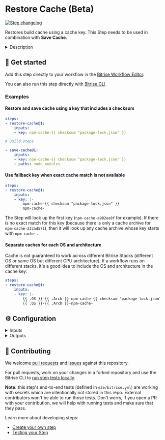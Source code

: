 # Restore Cache (Beta)

[![Step changelog](https://shields.io/github/v/release/bitrise-steplib/bitrise-step-restore-cache?include_prereleases&label=changelog&color=blueviolet)](https://github.com/bitrise-steplib/bitrise-step-restore-cache/releases)

Restores build cache using a cache key. This Step needs to be used in combination with **Save Cache**.

<details>
<summary>Description</summary>

Restores build cache using a cache key. This Step needs to be used in combination with **Save Cache**.

#### About key-based caching

Key-based caching is a concept where cache archives are saved and restored using a unique cache key. One Bitrise project can have multiple cache archives stored simultaneously, and the **Restore Cache Step** downloads a cache archive associated with the key provided as a Step input.

Caches can become outdated across builds when something changes in the project (for example, a dependency gets upgraded to a new version). In this case, a new (unique) cache key is needed to save the new cache contents. This is possible if the cache key is dynamic and changes based on the project state (for example, a checksum of the dependency lockfile is part of the cache key). If you use the same dynamic cache key when restoring the cache, the Step will download the most relevant cache archive available.

Key-based caching platform-agnostic and can be used to cache anything by carefully selecting the cache key and the files/folders to include in the cache.

#### Templates

The Step requires a string key to use when downloading a cache archive. In order to always download the most relevant cache archive for each build, the cache key input can contain template elements. The Step evaluates the key template at runtime and the final key value can change based on the build environment or files in the repo.

The following variables are supported in cache keys input:

- `cache-key-{{ .Branch }}`: Current git branch the build runs on
- `cache-key-{{ .CommitHash }}`: SHA-256 hash of the git commit the build runs on
- `cache-key-{{ .Workflow }}`: Current Bitrise workflow name (eg. `primary`)
- `{{ .Arch }}-cache-key`: Current CPU architecture (`amd64` or `arm64`)
- `{{ .OS }}-cache-key`: Current operating system (`linux` or `darwin`)

Functions available in a template:

`checksum`: This function takes one or more file paths and computes the SHA256 [checksum](https://en.wikipedia.org/wiki/Checksum) of the file contents. This is useful for creating unique cache keys based on files that describe content to cache.

Examples of using `checksum`:
- `cache-key-{{ checksum "package-lock.json" }}`
- `cache-key-{{ checksum "**/Package.resolved" }}`
- `cache-key-{{ checksum "**/*.gradle*" "gradle.properties" }}`

`getenv`: This function returns the value of an environment variable or an empty string if the variable is not defined.

Examples of `getenv`:
- `cache-key-{{ getenv "PR" }}`
- `cache-key-{{ getenv "BITRISEIO_PIPELINE_ID" }}`

#### Key matching and fallback keys

The most straightforward use case is that a cache archive is downloaded and restored if the provided key matches a cache archive uploaded previously using the Save Cache Step. Stored cache archives are scoped to the Bitrise project. Builds can restore caches saved by any previous Workflow run on any Bitrise Stack.

It's possible to define more than one key in the cache keys input. You can specify additional keys by listing one key per line. The list is in priority order, so the Step will first try to find a match for the first key you provided, and if there is no cache stored for the key, it will move on to find a match for the second key (and so on).

In addition to listing multiple keys, each key can be a prefix of a saved cache key and still get a matching cache archive. For example, the key `my-cache-` can match an existing archive saved with the key `my-cache-a6a102ff`.

We recommend configuring the keys in a way that the first key is an exact match to a checksum key, and to use a more generic prefix key as a fallback:

```
inputs:
  key: |
    npm-cache-{{ checksum "package-lock.json" }}
    npm-cache-
```

#### Related steps

[Save cache](github.com/bitrise-steplib/bitrise-step-save-cache/)

</details>

## 🧩 Get started

Add this step directly to your workflow in the [Bitrise Workflow Editor](https://devcenter.bitrise.io/steps-and-workflows/steps-and-workflows-index/).

You can also run this step directly with [Bitrise CLI](https://github.com/bitrise-io/bitrise).

### Examples

#### Restore and save cache using a key that includes a checksum

```yaml
steps:
- restore-cache@1:
    inputs:
    - key: npm-cache-{{ checksum "package-lock.json" }}

# Build steps

- save-cache@1:
    inputs:
    - key: npm-cache-{{ checksum "package-lock.json" }}
    - paths: node_modules
```

#### Use fallback key when exact cache match is not available

```yaml
steps:
- restore-cache@1:
    inputs:
    - key: |-
        npm-cache-{{ checksum "package-lock.json" }}
        npm-cache-
```

The Step will look up the first key (`npm-cache-a982ee8f` for example). If there is no exact match for this key (because there is only a cache archive for `npm-cache-233ad571`), then it will look up any cache archive whose key starts with `npm-cache-`.

#### Separate caches for each OS and architecture

Cache is not guaranteed to work across different Bitrise Stacks (different OS or same OS but different CPU architecture). If a workflow runs on different stacks, it's a good idea to include the OS and architecture in the cache key:

```yaml
steps:
- restore-cache@1:
    inputs:
    - key: |-
        {{ .OS }}-{{ .Arch }}-npm-cache-{{ checksum "package-lock.json" }}
        {{ .OS }}-{{ .Arch }}-npm-cache-
```


## ⚙️ Configuration

<details>
<summary>Inputs</summary>

| Key | Description | Flags | Default |
| --- | --- | --- | --- |
| `key` | Keys used for restoring a cache archive. One cache key per line in priority order.  The key supports template elements for creating dynamic cache keys. These dynamic keys change the final key value based on the build environment or files in the repo in order to create new cache archives.  See the Step description for more details and examples. | required |  |
| `verbose` | Enable logging additional information for troubleshooting. | required | `false` |
</details>

<details>
<summary>Outputs</summary>
There are no outputs defined in this step
</details>

## 🙋 Contributing

We welcome [pull requests](https://github.com/bitrise-steplib/bitrise-step-restore-cache/pulls) and [issues](https://github.com/bitrise-steplib/bitrise-step-restore-cache/issues) against this repository.

For pull requests, work on your changes in a forked repository and use the Bitrise CLI to [run step tests locally](https://devcenter.bitrise.io/bitrise-cli/run-your-first-build/).

**Note:** this step's end-to-end tests (defined in `e2e/bitrise.yml`) are working with secrets which are intentionally not stored in this repo. External contributors won't be able to run those tests. Don't worry, if you open a PR with your contribution, we will help with running tests and make sure that they pass.


Learn more about developing steps:

- [Create your own step](https://devcenter.bitrise.io/contributors/create-your-own-step/)
- [Testing your Step](https://devcenter.bitrise.io/contributors/testing-and-versioning-your-steps/)
